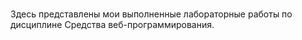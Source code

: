 # 
Здесь представлены мои выполненные лабораторные работы по дисциплине Средства веб-программирования.
